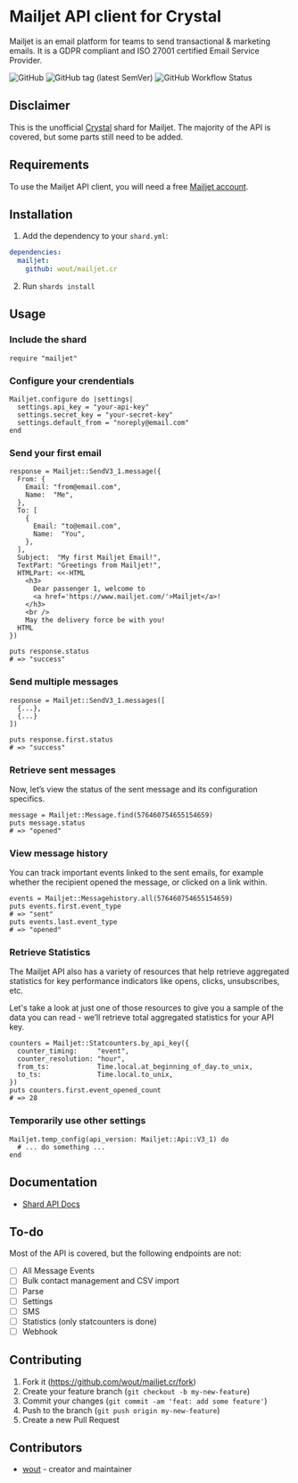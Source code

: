 # Mailjet API client for Crystal

Mailjet is an email platform for teams to send transactional & marketing emails.
It is a GDPR compliant and ISO 27001 certified Email Service Provider.

![GitHub](https://img.shields.io/github/license/wout/mollie.cr)
![GitHub tag (latest SemVer)](https://img.shields.io/github/v/tag/wout/mailjet.cr)
![GitHub Workflow Status](https://img.shields.io/github/actions/workflow/status/wout/mailjet.cr/ci.yml?branch=master)

## Disclaimer

This is the unofficial [Crystal](https://crystal-lang.org/) shard for Mailjet.
The majority of the API is covered, but some parts still need to be added.

## Requirements

To use the Mailjet API client, you will need a free
[Mailjet account](https://app.mailjet.com/signup).

## Installation

1. Add the dependency to your `shard.yml`:

```yaml
dependencies:
  mailjet:
    github: wout/mailjet.cr
```

2. Run `shards install`

## Usage

### Include the shard

```crystal
require "mailjet"
```

### Configure your crendentials

```crystal
Mailjet.configure do |settings|
  settings.api_key = "your-api-key"
  settings.secret_key = "your-secret-key"
  settings.default_from = "noreply@email.com"
end
```

### Send your first email

```crystal
response = Mailjet::SendV3_1.message({
  From: {
    Email: "from@email.com",
    Name:  "Me",
  },
  To: [
    {
      Email: "to@email.com",
      Name:  "You",
    },
  ],
  Subject:  "My first Mailjet Email!",
  TextPart: "Greetings from Mailjet!",
  HTMLPart: <<-HTML
    <h3>
      Dear passenger 1, welcome to
      <a href='https://www.mailjet.com/'>Mailjet</a>!
    </h3>
    <br />
    May the delivery force be with you!
  HTML
})

puts response.status
# => "success"
```

### Send multiple messages

```crystal
response = Mailjet::SendV3_1.messages([
  {...},
  {...}
])

puts response.first.status
# => "success"
```

### Retrieve sent messages

Now, let’s view the status of the sent message and its configuration specifics.

```crystal
message = Mailjet::Message.find(576460754655154659)
puts message.status
# => "opened"
```

### View message history

You can track important events linked to the sent emails, for example whether
the recipient opened the message, or clicked on a link within.

```crystal
events = Mailjet::Messagehistory.all(576460754655154659)
puts events.first.event_type
# => "sent"
puts events.last.event_type
# => "opened"
```

### Retrieve Statistics

The Mailjet API also has a variety of resources that help retrieve aggregated
statistics for key performance indicators like opens, clicks, unsubscribes, etc.

Let's take a look at just one of those resources to give you a sample of the
data you can read - we’ll retrieve total aggregated statistics for your API key.

```crystal
counters = Mailjet::Statcounters.by_api_key({
  counter_timing:     "event",
  counter_resolution: "hour",
  from_ts:            Time.local.at_beginning_of_day.to_unix,
  to_ts:              Time.local.to_unix,
})
puts counters.first.event_opened_count
# => 28
```

### Temporarily use other settings

```crystal
Mailjet.temp_config(api_version: Mailjet::Api::V3_1) do
  # ... do something ...
end
```

## Documentation

- [Shard API Docs](https://wout.github.io/mailjet.cr/)

## To-do

Most of the API is covered, but the following endpoints are not:

- [ ] All Message Events
- [ ] Bulk contact management and CSV import
- [ ] Parse
- [ ] Settings
- [ ] SMS
- [ ] Statistics (only statcounters is done)
- [ ] Webhook

## Contributing

1. Fork it (<https://github.com/wout/mailjet.cr/fork>)
2. Create your feature branch (`git checkout -b my-new-feature`)
3. Commit your changes (`git commit -am 'feat: add some feature'`)
4. Push to the branch (`git push origin my-new-feature`)
5. Create a new Pull Request

## Contributors

- [wout](https://github.com/wout) - creator and maintainer
